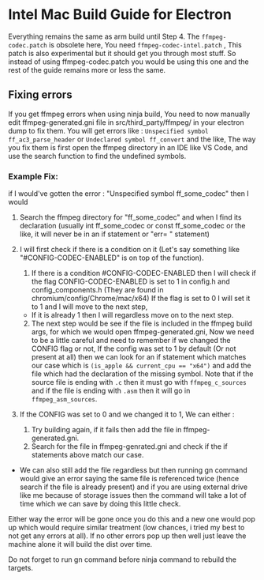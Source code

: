 # Intel Mac Build Guide for Electron 

Everything remains the same as arm build until Step 4. The `ffmpeg-codec.patch` is obsolete here, You need `ffmpeg-codec-intel.patch` , This patch is also experimental but it should get you through most stuff. So instead of using ffmpeg-codec.patch you would be using this one and the rest of the guide remains more or less the same. 

## Fixing errors
If you get ffmpeg errors when using ninja build, You need to now manually edit ffmpeg-generated.gni file in src/third_party/ffmpeg/ in your electron dump to fix them. You will get errors like : `Unspecified symbol ff_ac3_parse_header` or `Undeclared symbol ff_convert` and the like, The way you fix them is first open the ffmpeg directory in an IDE like VS Code, and use the search function to find the undefined symbols.

### Example Fix: 

if I would've gotten the error : "Unspecified symbol ff_some_codec" then I would 

1. Search the ffmpeg directory for "ff_some_codec" and when I find its declaration (usually int ff_some_codec or const ff_some_codec or the like, it will never be in an if statement or "err= " statement) 
2. I will first check if there is a condition on it (Let's say something like "#CONFIG-CODEC-ENABLED" is on top of the function).
    1. If there is a condition #CONFIG-CODEC-ENABLED then I will check if the flag CONFIG-CODEC-ENABLED is set to 1 in config.h and config_components.h (They are found in chromium/config/Chrome/mac/x64) If the flag is set to 0 I will set it to 1 and I will move to the next step,
    - If it is already 1 then I will regardless move on to the next step. 

    2. The next step would be see if the file is included in the ffmpeg build args, for which we would open ffmpeg-generated.gni, Now we need to be a little careful and need to remember if we changed the CONFIG flag or not, If the config was set to 1 by default (Or not present at all) then we can look for an if statement which matches our case which is `(is_apple && current_cpu == "x64")` and add the file which had the declaration of the missing symbol. Note that if the source file is ending with `.c` then it must go with `ffmpeg_c_sources` and if the file is ending with `.asm` then it will go in `ffmpeg_asm_sources`. 

3. If the CONFIG was set to 0 and we changed it to 1, We can either :

    1. Try building again, if it fails then add the file in ffmpeg-generated.gni. 
    2. Search for the file in ffmpeg-genrated.gni and check if the if statements above match our case. 
- We can also still add the file regardless but then running gn command would give an error saying the same file is referenced twice (hence search if the file is already present) and if you are using external drive like me because of storage issues then the command will take a lot of time which we can save by doing this little check.

Either way the error will be gone once you do this and a new one would pop up which would require similar treatment (low chances, i tried my best to not get any errors at all). If no other errors pop up then well just leave the machine alone it will build the dist over time.

Do not forget to run gn command before ninja command to rebuild the targets.
